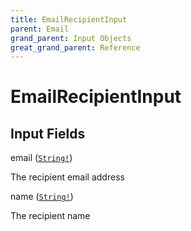 ```yaml
---
title: EmailRecipientInput
parent: Email
grand_parent: Input Objects
great_grand_parent: Reference
---
```


<h1>EmailRecipientInput</h1>

<h2>Input Fields</h2>

<div class="field-entry ">
  <span id="email" class="field-name anchored">email (<code><a href="/docs/reference/scalar/string">String!</a></code>)</span>

  <div class="description-wrapper">
   <p>The recipient email address</p>

  </div>
</div>

<div class="field-entry ">
  <span id="name" class="field-name anchored">name (<code><a href="/docs/reference/scalar/string">String!</a></code>)</span>

  <div class="description-wrapper">
   <p>The recipient name</p>

  </div>
</div>

